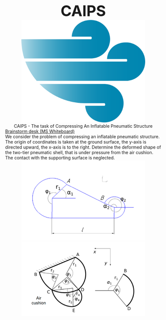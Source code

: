 
<body>
    <div align="center">
        <font size="14"><b>CAIPS</b></font><br />
        <img src="front/img/wing.png" width="400"><br>
        CAIPS - The task of Compressing An Inflatable Pneumatic Structure
    </div>
    <div>
        <a href="https://clck.ru/33sbmd"> Brainstorm desk (MS Whiteboard)</a>
    </div>
    <div>
        We consider the problem of compressing an inflatable pneumatic structure. The origin of coordinates is taken at the ground surface, the y-axis
is directed upward, the x-axis is to the right. Determine the deformed shape of the two-tier pneumatic shell,
that is under pressure from the air cushion. The contact with the supporting surface is neglected.
    </div>
    <div align="center">
        <img src="front/img/image_1.png" width="400"><br>
        <img src="front/img/image_2.png" width="400">
    </div>
    
</body>
